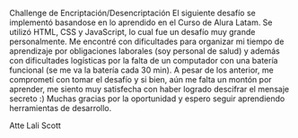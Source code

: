 Challenge de Encriptación/Desencriptación
El siguiente desafío se implementó basandose en lo aprendido en el Curso de Alura Latam.
Se utilizó HTML, CSS y JavaScript, lo cual fue un desafío muy grande personalmente.
Me encontré con dificultades para organizar mi tiempo de aprendizaje por obligaciones laborales (soy personal de salud)
y además con dificultades logísticas por la falta de un computador con una batería funcional (se me va la batería cada 30 min).
A pesar de los anterior, me comprometí con tomar el desafío y si bien, aún me falta un montón por aprender, 
me siento muy satisfecha con haber logrado descifrar el mensaje secreto :)
Muchas gracias por la oportunidad y espero seguir aprendiendo herramientas de desarrollo.

Atte
Lali Scott
